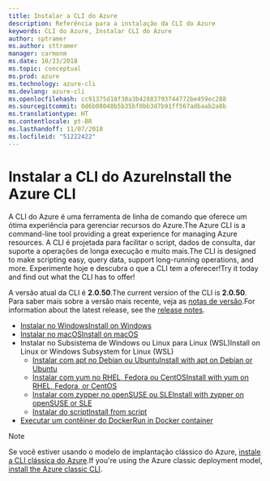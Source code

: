 ```yaml
---
title: Instalar a CLI do Azure
description: Referência para a instalação da CLI do Azure
keywords: CLI do Azure, Instalar CLI do Azure
author: sptramer
ms.author: sttramer
manager: carmonm
ms.date: 10/23/2018
ms.topic: conceptual
ms.prod: azure
ms.technology: azure-cli
ms.devlang: azure-cli
ms.openlocfilehash: cc91375d18f38a3b42883793744772be459ec288
ms.sourcegitcommit: 0d6b08048b5b35bf0bb3d7b91ff567adbaab2a8b
ms.translationtype: HT
ms.contentlocale: pt-BR
ms.lasthandoff: 11/07/2018
ms.locfileid: "51222422"
---
```

# <a name="install-the-azure-cli"></a><span data-ttu-id="bd773-104">Instalar a CLI do Azure</span><span class="sxs-lookup"><span data-stu-id="bd773-104">Install the Azure CLI</span></span>

<span data-ttu-id="bd773-105">A CLI do Azure é uma ferramenta de linha de comando que oferece um ótima experiência para gerenciar recursos do Azure.</span><span class="sxs-lookup"><span data-stu-id="bd773-105">The Azure CLI is a command-line tool providing a great experience for managing Azure resources.</span></span> <span data-ttu-id="bd773-106">A CLI é projetada para facilitar o script, dados de consulta, dar suporte a operações de longa execução e muito mais.</span><span class="sxs-lookup"><span data-stu-id="bd773-106">The CLI is designed to make scripting easy, query data, support long-running operations, and more.</span></span> <span data-ttu-id="bd773-107">Experimente hoje e descubra o que a CLI tem a oferecer!</span><span class="sxs-lookup"><span data-stu-id="bd773-107">Try it today and find out what the CLI has to offer!</span></span>

<span data-ttu-id="bd773-108">A versão atual da CLI é __2.0.50__.</span><span class="sxs-lookup"><span data-stu-id="bd773-108">The current version of the CLI is __2.0.50__.</span></span> <span data-ttu-id="bd773-109">Para saber mais sobre a versão mais recente, veja as [notas de versão](release-notes-azure-cli.md).</span><span class="sxs-lookup"><span data-stu-id="bd773-109">For information about the latest release, see the [release notes](release-notes-azure-cli.md).</span></span>

* [<span data-ttu-id="bd773-110">Instalar no Windows</span><span class="sxs-lookup"><span data-stu-id="bd773-110">Install on Windows</span></span>](install-azure-cli-windows.md)
* [<span data-ttu-id="bd773-111">Instalar no macOS</span><span class="sxs-lookup"><span data-stu-id="bd773-111">Install on macOS</span></span>](install-azure-cli-macos.md)
* <span data-ttu-id="bd773-112">Instalar no Subsistema de Windows ou Linux para Linux (WSL)</span><span class="sxs-lookup"><span data-stu-id="bd773-112">Install on Linux or Windows Subsystem for Linux (WSL)</span></span>
  * [<span data-ttu-id="bd773-113">Instalar com apt no Debian ou Ubuntu</span><span class="sxs-lookup"><span data-stu-id="bd773-113">Install with apt on Debian or Ubuntu</span></span>](install-azure-cli-apt.md)
  * [<span data-ttu-id="bd773-114">Instalar com yum no RHEL, Fedora ou CentOS</span><span class="sxs-lookup"><span data-stu-id="bd773-114">Install with yum on RHEL, Fedora, or CentOS</span></span>](install-azure-cli-yum.md)
  * [<span data-ttu-id="bd773-115">Instalar com zypper no openSUSE ou SLE</span><span class="sxs-lookup"><span data-stu-id="bd773-115">Install with zypper on openSUSE or SLE</span></span>](install-azure-cli-zypper.md)
  * [<span data-ttu-id="bd773-116">Instalar do script</span><span class="sxs-lookup"><span data-stu-id="bd773-116">Install from script</span></span>](install-azure-cli-linux.md)
* [<span data-ttu-id="bd773-117">Executar um contêiner do Docker</span><span class="sxs-lookup"><span data-stu-id="bd773-117">Run in Docker container</span></span>](run-azure-cli-docker.md)

> [!NOTE]
> <span data-ttu-id="bd773-118">Se você estiver usando o modelo de implantação clássico do Azure, [instale a CLI clássica do Azure](install-classic-cli.md).</span><span class="sxs-lookup"><span data-stu-id="bd773-118">If you're using the Azure classic deployment model, [install the Azure classic CLI](install-classic-cli.md).</span></span>
